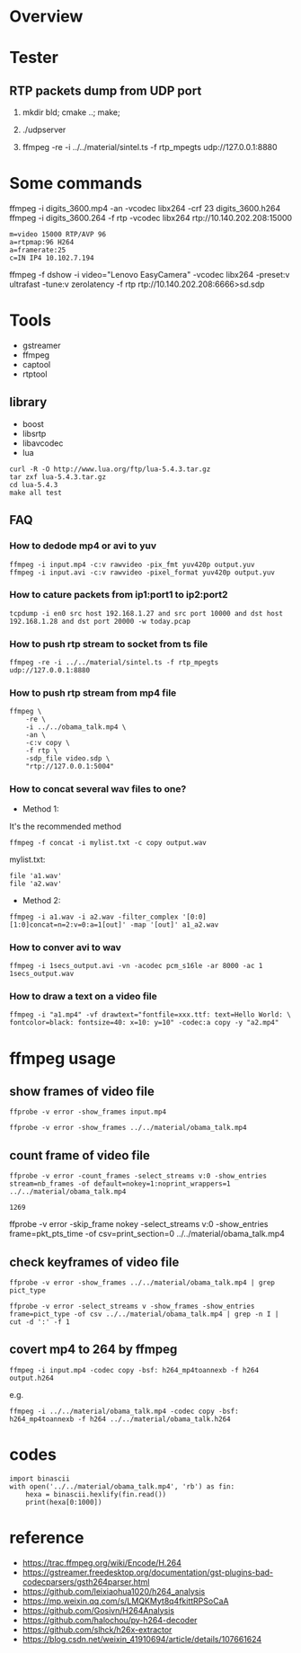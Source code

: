 # Overview

# Tester

## RTP packets dump from UDP port

1. mkdir bld; cmake ..; make;

2. ./udpserver

3. ffmpeg -re -i ../../material/sintel.ts -f rtp_mpegts udp://127.0.0.1:8880


# Some commands

ffmpeg -i digits_3600.mp4 -an -vcodec libx264 -crf 23 digits_3600.h264
ffmpeg -i digits_3600.264 -f rtp -vcodec libx264 rtp://10.140.202.208:15000

```
m=video 15000 RTP/AVP 96
a=rtpmap:96 H264
a=framerate:25
c=IN IP4 10.102.7.194
```

ffmpeg -f dshow -i video="Lenovo EasyCamera" -vcodec libx264 -preset:v ultrafast -tune:v zerolatency -f rtp rtp://10.140.202.208:6666>sd.sdp



# Tools

* gstreamer
* ffmpeg
* captool
* rtptool

## library

* boost
* libsrtp
* libavcodec
* lua

```
curl -R -O http://www.lua.org/ftp/lua-5.4.3.tar.gz
tar zxf lua-5.4.3.tar.gz
cd lua-5.4.3
make all test
```

## FAQ

### How to dedode mp4 or avi to yuv

```
ffmpeg -i input.mp4 -c:v rawvideo -pix_fmt yuv420p output.yuv
ffmpeg -i input.avi -c:v rawvideo -pixel_format yuv420p output.yuv
```

### How to cature packets from ip1:port1 to ip2:port2

```
tcpdump -i en0 src host 192.168.1.27 and src port 10000 and dst host 192.168.1.28 and dst port 20000 -w today.pcap
```

### How to push rtp stream to socket from ts file

```
ffmpeg -re -i ../../material/sintel.ts -f rtp_mpegts udp://127.0.0.1:8880

```
### How to push rtp stream from mp4 file

```
ffmpeg \
    -re \
    -i ../../obama_talk.mp4 \
    -an \
    -c:v copy \
    -f rtp \
    -sdp_file video.sdp \
    "rtp://127.0.0.1:5004"
```


### How to concat several wav files to one?

* Method 1:

It's the recommended method

```
ffmpeg -f concat -i mylist.txt -c copy output.wav 
```

mylist.txt:

```
file 'a1.wav'
file 'a2.wav'
```

* Method 2:


```
ffmpeg -i a1.wav -i a2.wav -filter_complex '[0:0][1:0]concat=n=2:v=0:a=1[out]' -map '[out]' a1_a2.wav

```


### How to conver avi to wav

```
ffmpeg -i 1secs_output.avi -vn -acodec pcm_s16le -ar 8000 -ac 1 1secs_output.wav

```

### How to draw a text on a video file
```
ffmpeg -i "a1.mp4" -vf drawtext="fontfile=xxx.ttf: text=Hello World: \
fontcolor=black: fontsize=40: x=10: y=10" -codec:a copy -y "a2.mp4"
```


# ffmpeg usage
## show frames of video file

```
ffprobe -v error -show_frames input.mp4

ffprobe -v error -show_frames ../../material/obama_talk.mp4
```

## count frame of video file

```
ffprobe -v error -count_frames -select_streams v:0 -show_entries stream=nb_frames -of default=nokey=1:noprint_wrappers=1 ../../material/obama_talk.mp4

1269
```

ffprobe -v error -skip_frame nokey -select_streams v:0 -show_entries frame=pkt_pts_time -of csv=print_section=0 ../../material/obama_talk.mp4

## check keyframes of video file

```
ffprobe -v error -show_frames ../../material/obama_talk.mp4 | grep pict_type

ffprobe -v error -select_streams v -show_frames -show_entries frame=pict_type -of csv ../../material/obama_talk.mp4 | grep -n I | cut -d ':' -f 1
```

## covert mp4 to 264 by ffmpeg

```
ffmpeg -i input.mp4 -codec copy -bsf: h264_mp4toannexb -f h264 output.h264
```

e.g.

```
ffmpeg -i ../../material/obama_talk.mp4 -codec copy -bsf: h264_mp4toannexb -f h264 ../../material/obama_talk.h264
```

# codes

```
import binascii
with open('../../material/obama_talk.mp4', 'rb') as fin:
    hexa = binascii.hexlify(fin.read())
    print(hexa[0:1000])
```

# reference
* https://trac.ffmpeg.org/wiki/Encode/H.264
* https://gstreamer.freedesktop.org/documentation/gst-plugins-bad-codecparsers/gsth264parser.html
* https://github.com/leixiaohua1020/h264_analysis
* https://mp.weixin.qq.com/s/LMQKMyt8q4fkittRPSoCaA
* https://github.com/Gosivn/H264Analysis
* https://github.com/halochou/py-h264-decoder
* https://github.com/slhck/h26x-extractor
* https://blog.csdn.net/weixin_41910694/article/details/107661624